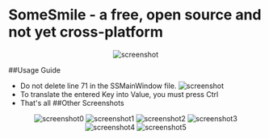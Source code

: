 # SomeSmile - a free, open source and not yet cross-platform

<div align="center">
  <img src="https://github.com/Linuxoid-Anon/SomeSmile/blob/main/SomeSmile/SomeSmileCaptur/5.PNG" alt="screenshot" />
</div>

##Usage Guide
- Do not delete line 71 in the SSMainWindow file.
  <img src="https://github.com/Linuxoid-Anon/SomeSmile/blob/main/SomeSmile/SomeSmileCaptur/6.png" alt="screenshot" />
- To translate the entered Key into Value, you must press Ctrl
- That's all
##Other Screenshots
<div align="center">
  <img src="https://github.com/Linuxoid-Anon/SomeSmile/blob/main/SomeSmile/SomeSmileCaptur/0.png" alt="screenshot0" />
  <img src="https://github.com/Linuxoid-Anon/SomeSmile/blob/main/SomeSmile/SomeSmileCaptur/1.png" alt="screenshot1" />
  <img src="https://github.com/Linuxoid-Anon/SomeSmile/blob/main/SomeSmile/SomeSmileCaptur/2.png" alt="screenshot2" />
  <img src="https://github.com/Linuxoid-Anon/SomeSmile/blob/main/SomeSmile/SomeSmileCaptur/3.png" alt="screenshot3" />
  <img src="https://github.com/Linuxoid-Anon/SomeSmile/blob/main/SomeSmile/SomeSmileCaptur/4.png" alt="screenshot4" />
  <img src="https://github.com/Linuxoid-Anon/SomeSmile/blob/main/SomeSmile/SomeSmileCaptur/5.PNG" alt="screenshot5" />
</div>
